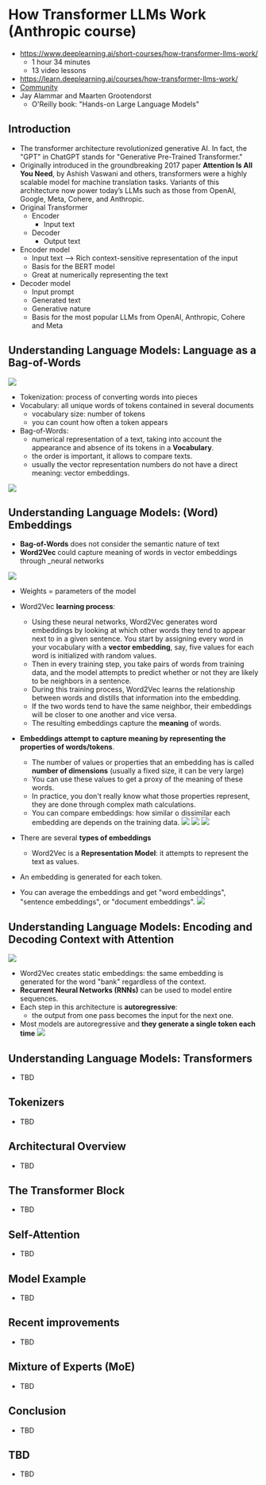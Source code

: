 # How Transformer LLMs Work (Anthropic course)

- <https://www.deeplearning.ai/short-courses/how-transformer-llms-work/>
  - 1 hour 34 minutes
  - 13 video lessons
- <https://learn.deeplearning.ai/courses/how-transformer-llms-work/>
- [Community](https://community.deeplearning.ai/c/short-course-q-a/how-transformer-llms-work/501)
- Jay Alammar and Maarten Grootendorst
  - O'Reilly book: "Hands-on Large Language Models"

## Introduction

- The transformer architecture revolutionized generative AI. In fact, the "GPT" in ChatGPT stands for "Generative Pre-Trained Transformer."
- Originally introduced in the groundbreaking 2017 paper **Attention Is All You Need**, by Ashish Vaswani and others, transformers were a highly scalable model for machine translation tasks. Variants of this architecture now power today’s LLMs such as those from OpenAI, Google, Meta, Cohere, and Anthropic.
- Original Transformer
  - Encoder
    - Input text
  - Decoder
    - Output text
- Encoder model
  - Input text --> Rich context-sensitive representation of the input
  - Basis for the BERT model
  - Great at numerically representing the text
- Decoder model
  - Input prompt
  - Generated text
  - Generative nature
  - Basis for the most popular LLMs from OpenAI, Anthropic, Cohere and Meta

## Understanding Language Models: Language as a Bag-of-Words

![](How-Transformer-LLMs-Work-Anthropic-course/recent-history-of-language-ai.png)

- Tokenization: process of converting words into pieces
- Vocabulary: all unique words of tokens contained in several documents
  - vocabulary size: number of tokens
  - you can count how often a token appears
- Bag-of-Words:
  - numerical representation of a text, taking into account the appearance and absence of its tokens in a **Vocabulary**.
  - the order is important, it allows to compare texts.
  - usually the vector representation numbers do not have a direct meaning: vector embeddings.

![](How-Transformer-LLMs-Work-Anthropic-course/language-as-bag-of-words.png)

## Understanding Language Models: (Word) Embeddings

- **Bag-of-Words** does not consider the semantic nature of text
- **Word2Vec** could capture meaning of words in vector embeddings through _neural networks

![](How-Transformer-LLMs-Work-Anthropic-course/vector-embeddings.png)

- Weights = parameters of the model
- Word2Vec **learning process**:
  - Using these neural networks, Word2Vec generates word embeddings by looking at which other words they tend to appear next to in a given sentence. You start by assigning every word in your vocabulary with a **vector embedding**, say, five values for each word is initialized with random values.
  - Then in every training step, you take pairs of words from training data, and the model attempts to predict whether or not they are likely to be neighbors in a sentence.
  - During this training process, Word2Vec learns the relationship between words and distills that information into the embedding.
  - If the two words tend to have the same neighbor, their embeddings will be closer to one another and vice versa.
  - The resulting embeddings capture the **meaning** of words.
- **Embeddings attempt to capture meaning by representing the properties of words/tokens**.
  - The number of values or properties that an embedding has is called **number of dimensions** (usually a fixed size, it can be very large)
  - You can use these values to get a proxy of the meaning of these words.
  - In practice, you don't really know what those properties represent, they are done through complex math calculations.
  - You can compare embeddings: how similar o dissimilar each embedding are depends on the training data.
![](How-Transformer-LLMs-Work-Anthropic-course/word-embeddings.png)
![](How-Transformer-LLMs-Work-Anthropic-course/word-embeddings-2.png)
![](How-Transformer-LLMs-Work-Anthropic-course/word-embeddings-3.png)

- There are several **types of embeddings**
  - Word2Vec is a **Representation Model**: it attempts to represent the text as values.
- An embedding is generated for each token.
- You can average the embeddings and get "word embeddings", "sentence embeddings", or "document embeddings".
![](How-Transformer-LLMs-Work-Anthropic-course/types-of-embeddings.png)

## Understanding Language Models: Encoding and Decoding Context with Attention

![](How-Transformer-LLMs-Work-Anthropic-course/encoding-and-decoding-context.png)

- Word2Vec creates static embeddings: the same embedding is generated for the word "bank" regardless of the context.
- **Recurrent Neural Networks (RNNs)** can be used to model entire sequences.
- Each step in this architecture is **autoregressive**:
  - the output from one pass becomes the input for the next one.
- Most models are autoregressive and **they generate a single token each time**
![](How-Transformer-LLMs-Work-Anthropic-course/autoregressive.png)

## Understanding Language Models: Transformers

- TBD

## Tokenizers

- TBD

## Architectural Overview

- TBD

## The Transformer Block

- TBD

## Self-Attention

- TBD

## Model Example

- TBD

## Recent improvements

- TBD

## Mixture of Experts (MoE)

- TBD

## Conclusion

- TBD

## TBD

- TBD
